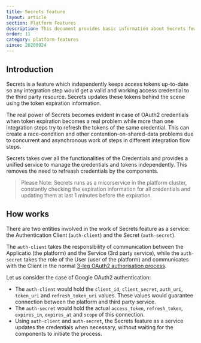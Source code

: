 ```yaml
---
title: Secrets feature
layout: article
section: Platform Features
description: This document provides basic information about Secrets feature.
order: 11
category: platform-features
since: 20200924
---
```


## Introduction

Secrets is a feature which independently keeps access tokens up-to-date so any
integration step would get a valid and working access credential to the third party
resource. Secrets updates these tokens behind the scene using the token expiration
information.

The real power of Secrets becomes evident in case of OAuth2 credentials when token
expiration becomes a real problem while more than one integration steps try to refresh the
tokens of the same credential. This can create a race-condition and other
contention-on-shared-data problems due to concurrent and asynchronous work of steps
in different integration flow steps.

Secrets takes over all the functionalities of the Credentials and provides a
unified service to manage the credentials and tokens independently. This removes
the need to refreash credentials by the components.

> Please Note: Secrets runs as a micorservice in the platform cluster, constantly
> checking the expiration information for all credentials and updating them at
> last 1 minutes before the expiration.

## How works

There are two entities involved in the work of Secrets feature as a service: the
Authentication Client (`auth-client`) and the Secret (`auth-secret`).

The `auth-client` takes the responsibility of communication between the Applicatio (the platform)
and the Service (3rd party service), while the `auth-secret` takes the role of the User
(user of the platform) and communicates with the Client in the normal
[3-leg OAuth2 authorisation process](/references/how-the-oauth2-process-works).

Let us consider the case of Google OAuth2 authentication:

*   The `auth-client` would hold the `client_id`, `client_secret`, `auth_uri`, `token_uri` and `refresh_token_uri` values. These values would guarantee connection between the platform and third party service.
*   The `auth-secret` would hold the actual `access_token`, `refresh_token`, `expires_in`, `expires_at` and `scope` of this connection.
*   Using `auth-client` and `auth-secret`, the Secrets feature as a service updates the credentials when necessary, without waiting for the components to initiate the process.
